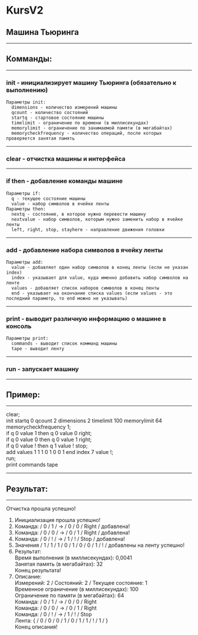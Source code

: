# KursV2
## Машина Тьюринга
***
## Комманды:
***
  ### init - инициализирует машину Тьюринга (обязательно к выполнению)  
    Параметры init:  
      dimensions - количество измерений машины  
      qcount - количество состояний  
      startq - стартовое состояние машины  
      timelimit - ограничение по времени (в миллисекундах)  
      memorylimit - ограничение по занимаемой памяти (в мегабайтах)  
      memorycheckfrequency - количество операций, после которых проверяется занятая память  
  ***
  ### clear - отчистка машины и интерфейса
  ***
  ### if then - добавление команды машине  
    Параметры if:  
      q - текущее состояние машины  
      value - набор символов в ячейке ленты  
    Параметры then:  
      nextq - состояние, в которое нужно перевести машину  
      nextvalue - набор символов, которым нужно заменить набор в ячейке ленты  
      left, right, stop, stayhere - направление движения головки  
  ***
  ### add - добавление набора символов в ячейку ленты  
    Параметры add:  
      value - добавляет один набор символов в конец ленты (если не указан index)  
      index - указывает для value, куда именно добавить набор символов на ленте  
      values - добавляет список наборов символов в конец ленты  
      end - указывает на окончание списка values (если values - это последний параметр, то end можно не указывать)  
  ***
  ### print - выводит различную информацию о машине в консоль  
    Параметры print:  
      commands - выводит список комманд машины  
      tape - выводит ленту  
  ***
  ### run - запускает машину  
***
## Пример:
***
  clear;  
  init startq 0 qcount 2 dimensions 2 timelimit 100 memorylimit 64 memorycheckfrequency 1;  
  if q 0 value 1 then q 0 value 0 right;  
  if q 0 value 0 then q 0 value 1 right;  
  if q 0 value ! then q 1 value ! stop;  
  add values 1 1 1 0 1 0 0 1 end index 7 value !;  
  run;  
  print commands tape  
***
## Результат:
***
  Отчистка прошла успешно!  
  1) Инициализация прошла успешно!  
  2) Команда: / 0 / 1 /   ->   / 0 / 0 / Right / добавлена!  
  3) Команда: / 0 / 0 /   ->   / 0 / 1 / Right / добавлена!  
  4) Команда: / 0 / ! /   ->   / 1 / ! / Stop / добавлена!  
  5) Значения / 1 / 1 / 1 / 0 / 1 / 0 / 0 / 1 / ! / добавлены на ленту успешно!  
  6) Результат:  
  Время выполнения (в миллисекундах): 0,0041  
  Занятая память (в мегабайтах): 32  
  Конец результата!  
  7) Описание:  
  Измерений: 2 / Состояний: 2 / Текущее состояние: 1  
  Временное ограничение (в миллисекундах): 100  
  Ограничение по памяти (в мегабайтах): 64  
  Команда: / 0 / 1 /   ->   / 0 / 0 / Right  
  Команда: / 0 / 0 /   ->   / 0 / 1 / Right  
  Команда: / 0 / ! /   ->   / 1 / ! / Stop  
  Лента: { / 0 / 0 / 0 / 1 / 0 / 1 / 1 / ! / 1 / }  
  Конец описания!  
